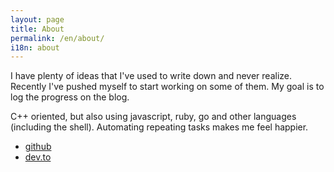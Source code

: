 ```yaml
---
layout: page
title: About
permalink: /en/about/
i18n: about
---
```

I have plenty of ideas that I've used to write down and never realize. Recently I've pushed myself to start working on some of them. My goal is to log the progress on the blog.


C++ oriented, but also using javascript, ruby, go and other languages (including the shell). Automating repeating tasks makes me feel happier.

- [github](https://github.com/panmanio)
- [dev.to](https://dev.to/maniowy)
